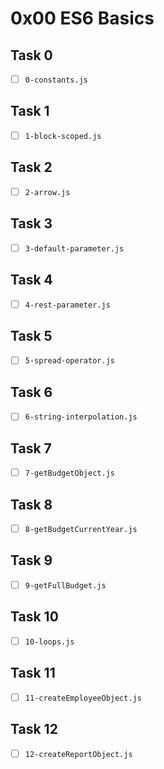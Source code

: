# 0x00 ES6 Basics

## Task 0

- [ ] `0-constants.js`

## Task 1

- [ ] `1-block-scoped.js`

## Task 2

- [ ] `2-arrow.js`

## Task 3

- [ ] `3-default-parameter.js`

## Task 4

- [ ] `4-rest-parameter.js`

## Task 5

- [ ] `5-spread-operator.js`

## Task 6

- [ ] `6-string-interpolation.js`

## Task 7

- [ ] `7-getBudgetObject.js`

## Task 8

- [ ] `8-getBudgetCurrentYear.js`

## Task 9

- [ ] `9-getFullBudget.js`

## Task 10

- [ ] `10-loops.js`

## Task 11

- [ ] `11-createEmployeeObject.js`

## Task 12

- [ ] `12-createReportObject.js`
